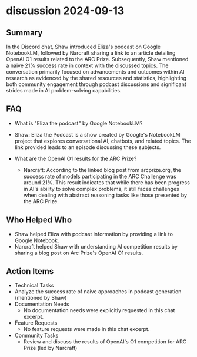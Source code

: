 # discussion 2024-09-13

## Summary

In the Discord chat, Shaw introduced Eliza's podcast on Google NotebookLM, followed by Narcraft sharing a link to an article detailing OpenAI O1 results related to the ARC Prize. Subsequently, Shaw mentioned a naive 21% success rate in context with the discussed topics. The conversation primarily focused on advancements and outcomes within AI research as evidenced by the shared resources and statistics, highlighting both community engagement through podcast discussions and significant strides made in AI problem-solving capabilities.

## FAQ

- What is "Eliza the podcast" by Google NotebookLM?
- Shaw: Eliza the Podcast is a show created by Google's NotebookLM project that explores conversational AI, chatbots, and related topics. The link provided leads to an episode discussing these subjects.

- What are the OpenAI O1 results for the ARC Prize?
    - Narcraft: According to the linked blog post from arcprize.org, the success rate of models participating in the ARC Challenge was around 21%. This result indicates that while there has been progress in AI's ability to solve complex problems, it still faces challenges when dealing with abstract reasoning tasks like those presented by the ARC Prize.

## Who Helped Who

- Shaw helped Eliza with podcast information by providing a link to Google Notebook.
- Narcraft helped Shaw with understanding AI competition results by sharing a blog post on Arc Prize's OpenAI O1 results.

## Action Items

- Technical Tasks
- Analyze the success rate of naive approaches in podcast generation (mentioned by Shaw)
- Documentation Needs
    - No documentation needs were explicitly requested in this chat excerpt.
- Feature Requests
    - No feature requests were made in this chat excerpt.
- Community Tasks
    - Review and discuss the results of OpenAI's O1 competition for ARC Prize (led by Narcraft)
